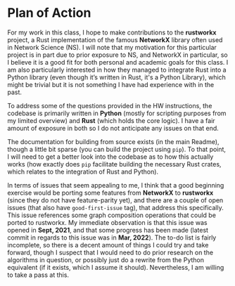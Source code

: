 # Plan of Action

For my work in this class, I hope to make contributions to the **rustworkx** project, a Rust implementation of the famous **NetworkX** library often used in Network Science (NS). I will note that my motivation for this particular project is in part due to prior exposure to NS, and NetworkX in particular, so I believe it is a good fit for both personal and academic goals for this class. I am also particularly interested in how they managed to integrate Rust into a Python library (even though it’s written in Rust, it's a Python Library), which might be trivial but it is not something I have had experience with in the past.

To address some of the questions provided in the HW instructions, the codebase is primarily written in **Python** (mostly for scripting purposes from my limited overview) and **Rust** (which holds the core logic). I have a fair amount of exposure in both so I do not anticipate any issues on that end.

The documentation for building from source exists (in the main Readme), though a little bit sparse (you can build the project using `pip`). To that point, I will need to get a better look into the codebase as to how this actually works (how exactly does `pip` facilitate building the necessary Rust crates, which relates to the integration of Rust and Python).

In terms of issues that seem appealing to me, I think that a good beginning exercise would be porting some features from **NetworkX** to **rustworkx** (since they do not have feature-parity yet), and there are a couple of open issues (that also have `good-first-issue` tag), that address this specifically. This issue references some graph composition operations that could be ported to rustworkx. My immediate observation is that this issue was opened in **Sept, 2021**, and that some progress has been made (latest commit in regards to this issue was in **Mar, 2022**). The to-do list is fairly incomplete, so there is a decent amount of things I could try and take forward, though I suspect that I would need to do prior research on the algorithms in question, or possibly just do a rewrite from the Python equivalent (if it exists, which I assume it should). Nevertheless, I am willing to take a pass at this.

